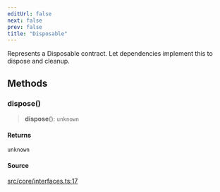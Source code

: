 ```yaml
---
editUrl: false
next: false
prev: false
title: "Disposable"
---
```


Represents a Disposable contract.
Let dependencies implement this to dispose and cleanup.

## Methods

### dispose()

> **dispose**(): `unknown`

#### Returns

`unknown`

#### Source

[src/core/interfaces.ts:17](https://github.com/sern-handler/handler/blob/792015a64e1ac30998977267c7e6c05bfc6f8195/src/core/interfaces.ts#L17)
